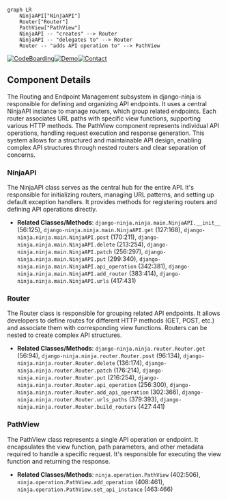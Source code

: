 ```mermaid
graph LR
    NinjaAPI["NinjaAPI"]
    Router["Router"]
    PathView["PathView"]
    NinjaAPI -- "creates" --> Router
    NinjaAPI -- "delegates to" --> Router
    Router -- "adds API operation to" --> PathView
```
[![CodeBoarding](https://img.shields.io/badge/Generated%20by-CodeBoarding-9cf?style=flat-square)](https://github.com/CodeBoarding/CodeBoarding)[![Demo](https://img.shields.io/badge/Try%20our-Demo-blue?style=flat-square)](https://www.codeboarding.org/demo)[![Contact](https://img.shields.io/badge/Contact%20us%20-%20codeboarding@gmail.com-lightgrey?style=flat-square)](mailto:codeboarding@gmail.com)

## Component Details

The Routing and Endpoint Management subsystem in django-ninja is responsible for defining and organizing API endpoints. It uses a central NinjaAPI instance to manage routers, which group related endpoints. Each router associates URL paths with specific view functions, supporting various HTTP methods. The PathView component represents individual API operations, handling request execution and response generation. This system allows for a structured and maintainable API design, enabling complex API structures through nested routers and clear separation of concerns.

### NinjaAPI
The NinjaAPI class serves as the central hub for the entire API. It's responsible for initializing routers, managing URL patterns, and setting up default exception handlers. It provides methods for registering routers and defining API operations directly.
- **Related Classes/Methods**: `django-ninja.ninja.main.NinjaAPI.__init__` (56:125), `django-ninja.ninja.main.NinjaAPI.get` (127:168), `django-ninja.ninja.main.NinjaAPI.post` (170:211), `django-ninja.ninja.main.NinjaAPI.delete` (213:254), `django-ninja.ninja.main.NinjaAPI.patch` (256:297), `django-ninja.ninja.main.NinjaAPI.put` (299:340), `django-ninja.ninja.main.NinjaAPI.api_operation` (342:381), `django-ninja.ninja.main.NinjaAPI.add_router` (383:414), `django-ninja.ninja.main.NinjaAPI.urls` (417:431)

### Router
The Router class is responsible for grouping related API endpoints. It allows developers to define routes for different HTTP methods (GET, POST, etc.) and associate them with corresponding view functions. Routers can be nested to create complex API structures.
- **Related Classes/Methods**: `django-ninja.ninja.router.Router.get` (56:94), `django-ninja.ninja.router.Router.post` (96:134), `django-ninja.ninja.router.Router.delete` (136:174), `django-ninja.ninja.router.Router.patch` (176:214), `django-ninja.ninja.router.Router.put` (216:254), `django-ninja.ninja.router.Router.api_operation` (256:300), `django-ninja.ninja.router.Router.add_api_operation` (302:366), `django-ninja.ninja.router.Router.urls_paths` (379:393), `django-ninja.ninja.router.Router.build_routers` (427:441)

### PathView
The PathView class represents a single API operation or endpoint. It encapsulates the view function, path parameters, and other metadata required to handle a specific request. It's responsible for executing the view function and returning the response.
- **Related Classes/Methods**: `ninja.operation.PathView` (402:506), `ninja.operation.PathView.add_operation` (408:461), `ninja.operation.PathView.set_api_instance` (463:466)
